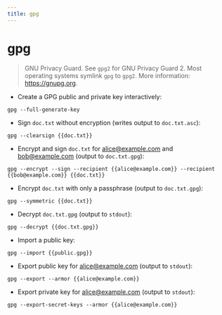 ```yaml
---
title: gpg
---
```

# gpg

> GNU Privacy Guard.
> See `gpg2` for GNU Privacy Guard 2. Most operating systems symlink `gpg` to `gpg2`.
> More information: <https://gnupg.org>.

- Create a GPG public and private key interactively:

`gpg --full-generate-key`

- Sign `doc.txt` without encryption (writes output to `doc.txt.asc`):

`gpg --clearsign {{doc.txt}}`

- Encrypt and sign `doc.txt` for alice@example.com and bob@example.com (output to `doc.txt.gpg`):

`gpg --encrypt --sign --recipient {{alice@example.com}} --recipient {{bob@example.com}} {{doc.txt}}`

- Encrypt `doc.txt` with only a passphrase (output to `doc.txt.gpg`):

`gpg --symmetric {{doc.txt}}`

- Decrypt `doc.txt.gpg` (output to `stdout`):

`gpg --decrypt {{doc.txt.gpg}}`

- Import a public key:

`gpg --import {{public.gpg}}`

- Export public key for alice@example.com (output to `stdout`):

`gpg --export --armor {{alice@example.com}}`

- Export private key for alice@example.com (output to `stdout`):

`gpg --export-secret-keys --armor {{alice@example.com}}`
